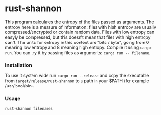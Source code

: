# rust-shannon
This program calculates the entropy of the files passed as arguments. 
The entropy here is a measure of information: files with high entropy are usually compressed/encrypted or contain random data. Files with low entropy can easyly be compressed, but this doesn't mean that files with high entropy can't. The units for entropy in this context are "bits / byte", going from 0 meaning low entropy and 8 meaning high entropy.
Compile it using `cargo run`.
You can try it by passing files as arguments: `cargo run -- filename`.

### Installation
To use it system wide run `cargo run --release` and copy the executable from `target/release/rust-shannon` to a path in your $PATH (for example /usr/local/bin).

### Usage
```
rust-shannon filenames
```

